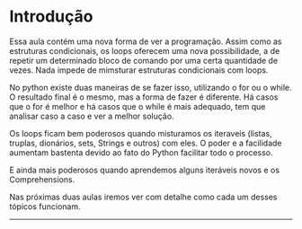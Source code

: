 # Introdução

Essa aula contém uma nova forma de ver a programação. Assim como as estruturas condicionais, os loops oferecem uma nova possibilidade, a de repetir um determinado bloco de comando por uma certa quantidade de vezes. Nada impede de mimsturar estruturas condicionais com loops.

No python existe duas maneiras de se fazer isso, utilizando o for ou o while. O resultado final é o mesmo, mas a forma de fazer é diferente. Há casos que o for é melhor e há casos que o while é mais adequado, tem que analisar caso a caso e ver a melhor solução.

Os loops ficam bem poderosos quando misturamos os iteraveis (listas, truplas, dionários, sets, Strings e outros) com eles. O poder e a facilidade aumentam bastenta devido ao fato do Python facilitar todo o processo.

E ainda mais poderosos quando aprendemos alguns iteráveis novos e os Comprehensions.

Nas próximas duas aulas iremos ver com detalhe como cada um desses tópicos funcionam.

---
